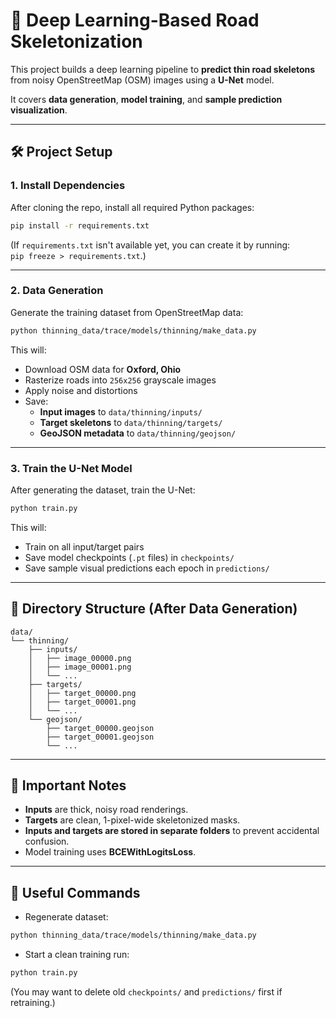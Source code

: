 # 🚗 Deep Learning-Based Road Skeletonization

This project builds a deep learning pipeline to **predict thin road skeletons** from noisy OpenStreetMap (OSM) images using a **U-Net** model.

It covers **data generation**, **model training**, and **sample prediction visualization**.

---

## 🛠 Project Setup

### 1. Install Dependencies

After cloning the repo, install all required Python packages:

```bash
pip install -r requirements.txt
```

(If `requirements.txt` isn't available yet, you can create it by running:  
`pip freeze > requirements.txt`.)

---

### 2. Data Generation

Generate the training dataset from OpenStreetMap data:

```bash
python thinning_data/trace/models/thinning/make_data.py
```

This will:
- Download OSM data for **Oxford, Ohio**
- Rasterize roads into `256x256` grayscale images
- Apply noise and distortions
- Save:
  - **Input images** to `data/thinning/inputs/`
  - **Target skeletons** to `data/thinning/targets/`
  - **GeoJSON metadata** to `data/thinning/geojson/`

---

### 3. Train the U-Net Model

After generating the dataset, train the U-Net:

```bash
python train.py
```

This will:
- Train on all input/target pairs
- Save model checkpoints (`.pt` files) in `checkpoints/`
- Save sample visual predictions each epoch in `predictions/`

---

## 📁 Directory Structure (After Data Generation)

```
data/
└── thinning/
    ├── inputs/
    │   ├── image_00000.png
    │   ├── image_00001.png
    │   └── ...
    ├── targets/
    │   ├── target_00000.png
    │   ├── target_00001.png
    │   └── ...
    └── geojson/
        ├── target_00000.geojson
        ├── target_00001.geojson
        └── ...
```

---

## 🚨 Important Notes

- **Inputs** are thick, noisy road renderings.
- **Targets** are clean, 1-pixel-wide skeletonized masks.
- **Inputs and targets are stored in separate folders** to prevent accidental confusion.
- Model training uses **BCEWithLogitsLoss**.

---

## 💬 Useful Commands

- Regenerate dataset:

```bash
python thinning_data/trace/models/thinning/make_data.py
```

- Start a clean training run:

```bash
python train.py
```

(You may want to delete old `checkpoints/` and `predictions/` first if retraining.)
